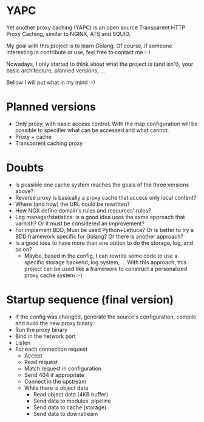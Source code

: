 # YAPC
Yet another proxy caching (YAPC) is an open source Transparent HTTP Proxy Caching, similar to NGINX, ATS and SQUID.

My goal with this project is to learn Golang. Of course, if someone interesting in contribute or use, feel free to contact me :-)

Nowadays, I only started to think about what the project is (and isn't), your basic architecture, planned versions, ...

Bellow I will put what in my mind :-)


# Planned versions
* Only proxy, with basic access control. With the map configuration will be possible to specifier what can be accessed and what cannot.
* Proxy + cache
* Transparent caching proxy

# Doubts
* Is possible one cache system reaches the goals of the three versions above?
* Reverse proxy is basically a proxy cache that access only local content?
* Where (and how) the URL could be rewritten?
* How NGX define domain's rules and resources' rules?
* Log manager/statistics: is a good idea uses the same approach that varnish? Or it must be considered an improvement?
* For implement BDD, Must be used Python+Lettuce? Or is better to try a BDD framework specific for Golang? Or there is another approach?
* Is a good idea to have more than one option to do the storage, log, and so on?
  * Maybe, based in the config, I can rewrite some code to use a specific storage backend, log system, … With this approach, this project can be used like a framework to construct a personalized proxy cache system :-)

# Startup sequence (final version)
* If the config was changed, generate the source's configuration, compile and build the new proxy binary
* Run the proxy binary
* Bind in the network port
* Listen
* For each connection request
  * Accept
  * Read request
  * Match request in configuration
  * Send 404 if appropriate
  * Connect in the upstream
  * While there is object data
    * Read object data (4KB buffer)
    * Send data to modules' pipeline
    * Send data to cache (storage)
    * Send data to downstream
